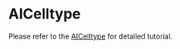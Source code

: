 # AICelltype

Please refer to the 
[AICelltype](https://github.com/renzhonggan/AICelltype) for detailed tutorial.

